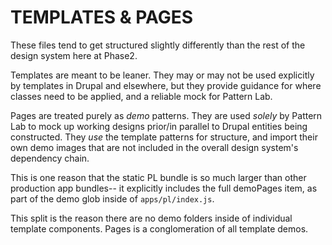 # TEMPLATES & PAGES

These files tend to get structured slightly differently than the rest of the design system here at Phase2.

Templates are meant to be leaner. They may or may not be used explicitly by templates in Drupal and elsewhere, but they provide guidance for where classes need to be applied, and a reliable mock for Pattern Lab.

Pages are treated purely as _demo_ patterns. They are used _solely_ by Pattern Lab to mock up working designs prior/in parallel to Drupal entities being constructed. They _use_ the template patterns for structure, and import their own demo images that are not included in the overall design system's dependency chain.

This is one reason that the static PL bundle is so much larger than other production app bundles-- it explicitly includes the full demoPages item, as part of the demo glob inside of `apps/pl/index.js`.

This split is the reason there are no demo folders inside of individual template components. Pages is a conglomeration of all template demos.
